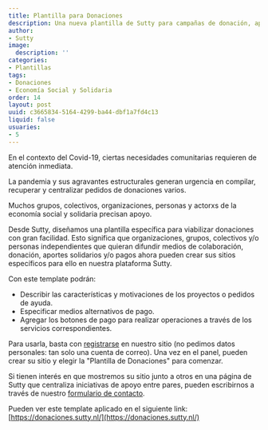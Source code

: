 ```yaml
---
title: Plantilla para Donaciones
description: Una nueva plantilla de Sutty para campañas de donación, apoyo a iniciativas colectivas o particulares y aportes para la economía social y solidaria y redes de apoyo entre pares
author:
- Sutty
image:
  description: ''
categories:
- Plantillas
tags:
- Donaciones
- Economía Social y Solidaria
order: 14
layout: post
uuid: c3665834-5164-4299-ba44-dbf1a7fd4c13
liquid: false
usuaries:
- 5
---
```


En el contexto del Covid-19, ciertas necesidades comunitarias requieren de atención inmediata.

La pandemia y sus agravantes estructurales generan urgencia en compilar, recuperar y centralizar pedidos de donaciones varios.

Muchos grupos, colectivos, organizaciones, personas y actorxs de la economía social y solidaria precisan apoyo.

Desde Sutty, diseñamos una plantilla específica para viabilizar donaciones con gran facilidad. Esto significa que organizaciones, grupos, colectivos y/o personas independientes que quieran difundir medios de colaboración, donación, aportes solidarios y/o pagos ahora pueden crear sus sitios específicos para ello en nuestra plataforma Sutty.

Con este template podrán:

- Describir las características y motivaciones de los proyectos o pedidos de ayuda.
- Especificar medios alternativos de pago.
- Agregar los botones de pago para realizar operaciones a través de los servicios correspondientes.

Para usarla, basta con [registrarse](https://panel.sutty.nl/usuaries/sign_in) en nuestro sitio (no pedimos datos personales: tan solo una cuenta de correo). Una vez en el panel, pueden crear su sitio y elegir la "Plantilla de Donaciones" para comenzar.

Si tienen interés en que mostremos su sitio junto a otros en una página de Sutty que centraliza iniciativas de apoyo entre pares, pueden escribirnos a través de nuestro [formulario de contacto](index.html#contacto).

Pueden ver este template aplicado en el siguiente link: [https://donaciones.sutty.nl/](https://donaciones.sutty.nl/)
